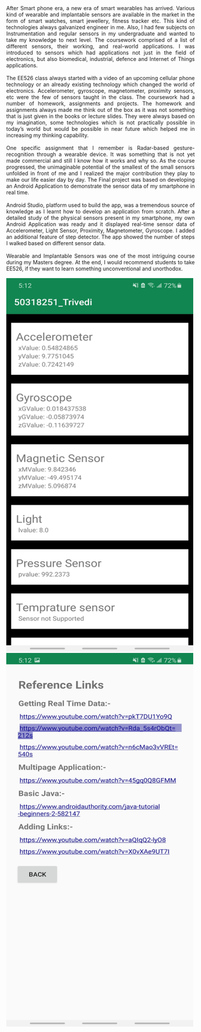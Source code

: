 <div style="text-align: justify">
<span style="text-align:justify;">After Smart phone era, a new era of smart wearables has arrived. Various kind of wearable and implantable sensors are available in the market in the form of smart watches, smart jewellery, fitness tracker etc. This kind of technologies always galvanized engineer in me. Also, I had few subjects on Instrumentation and regular sensors in my undergraduate and wanted to take my knowledge to next level. The coursework comprised of a list of different sensors, their working, and real-world applications. I was introduced to sensors which had applications not just in the field of electronics, but also biomedical, industrial, defence and Internet of Things applications.<br></span>
  <br>
<span style="text-align:justify;">The EE526 class always started with a video of an upcoming cellular phone technology or an already existing technology which changed the world of electronics. Accelerometer, gyroscope, magnetometer, proximity sensors, etc were the few of sensors taught in the class. The coursework had a number of homework, assignments and projects. The homework and assignments always made me think out of the box as it was not something that is just given in the books or lecture slides. They were always based on my imagination, some technologies which is not practically possible in today’s world but would be possible in near future which helped me in increasing my thinking capability. <br></span> 
 <br>
<span style="text-align:justify;">One specific assignment that I remember is Radar-based gesture-recognition through a wearable device. It was something that is not yet made commercial and still I know how it works and why so. As the course progressed, the unimaginable potential of the smallest of the small sensors unfolded in front of me and I realized the major contribution they play to make our life easier day by day. The Final project was based on developing an Android Application to demonstrate the sensor data of my smartphone in real time. <br></span><br>
<span style="text-align:justify;">Android Studio, platform used to build the app, was a tremendous source of knowledge as I learnt how to develop an application from scratch. After a detailed study of the physical sensors present in my smartphone, my own Android Application was ready and it displayed real-time sensor data of Accelerometer, Light Sensor, Proximity, Magnetometer, Gyroscope. I added an additional feature of step detector. The app showed the number of steps I walked based on different sensor data. <br></span>
  <br>
<span style="text-align:justify;">Wearable and Implantable Sensors was one of the most intriguing course during my Masters degree. At the end, I would recommend students to take EE526, if they want to learn something unconventional and unorthodox. <br></span>
  <br>
</div>
<div>
  <img src="page1.jpg"  width="500" height="1000"/> <img src="page2.jpg"  width="500" height="1000"/>
</div>
